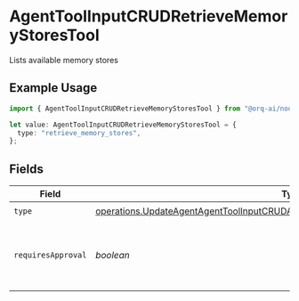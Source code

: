 # AgentToolInputCRUDRetrieveMemoryStoresTool

Lists available memory stores

## Example Usage

```typescript
import { AgentToolInputCRUDRetrieveMemoryStoresTool } from "@orq-ai/node/models/operations";

let value: AgentToolInputCRUDRetrieveMemoryStoresTool = {
  type: "retrieve_memory_stores",
};
```

## Fields

| Field                                                                                                                                                                                    | Type                                                                                                                                                                                     | Required                                                                                                                                                                                 | Description                                                                                                                                                                              |
| ---------------------------------------------------------------------------------------------------------------------------------------------------------------------------------------- | ---------------------------------------------------------------------------------------------------------------------------------------------------------------------------------------- | ---------------------------------------------------------------------------------------------------------------------------------------------------------------------------------------- | ---------------------------------------------------------------------------------------------------------------------------------------------------------------------------------------- |
| `type`                                                                                                                                                                                   | [operations.UpdateAgentAgentToolInputCRUDAgentsRequestRequestBodySettingsTools7Type](../../models/operations/updateagentagenttoolinputcrudagentsrequestrequestbodysettingstools7type.md) | :heavy_check_mark:                                                                                                                                                                       | N/A                                                                                                                                                                                      |
| `requiresApproval`                                                                                                                                                                       | *boolean*                                                                                                                                                                                | :heavy_minus_sign:                                                                                                                                                                       | Whether this tool requires approval before execution                                                                                                                                     |